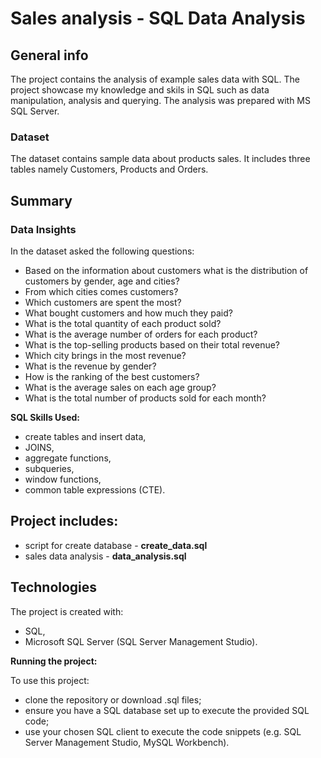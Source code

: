 # Sales analysis - SQL Data Analysis

## General info
The project contains the analysis of example sales data with SQL.  The project showcase my knowledge and skils in SQL such as data manipulation, analysis and querying. The analysis was prepared with MS SQL Server.

### Dataset
The dataset contains sample data about products sales. It includes three tables namely Customers, Products and Orders.

## Summary

### Data Insights

In the dataset asked the following questions:
- Based on the information about customers what is the distribution of customers by gender, age and cities?
- From which cities comes customers?
- Which customers are spent the most?
- What bought customers and how much they paid?
- What is the total quantity of each product sold?
- What is the average number of orders for each product?
- What is the top-selling products based on their total revenue?
- Which city brings in the most revenue?
- What is the revenue by gender?
- How is the ranking of the best customers?
- What is the average sales on each age group?
- What is the total number of products sold for each month?

**SQL Skills Used:**

- create tables and insert data,
- JOINS,
- aggregate functions,
- subqueries,
- window functions,
- common table expressions (CTE).

## Project includes:
- script for create database - **create_data.sql**
- sales data analysis - **data_analysis.sql**
   
## Technologies
The project is created with:
- SQL,
- Microsoft SQL Server (SQL Server Management Studio).

**Running the project:**

To use this project:
- clone the repository or download .sql files;
- ensure you have a SQL database set up to execute the provided SQL code;
- use your chosen SQL client to execute the code snippets (e.g. SQL Server Management Studio, MySQL Workbench).



